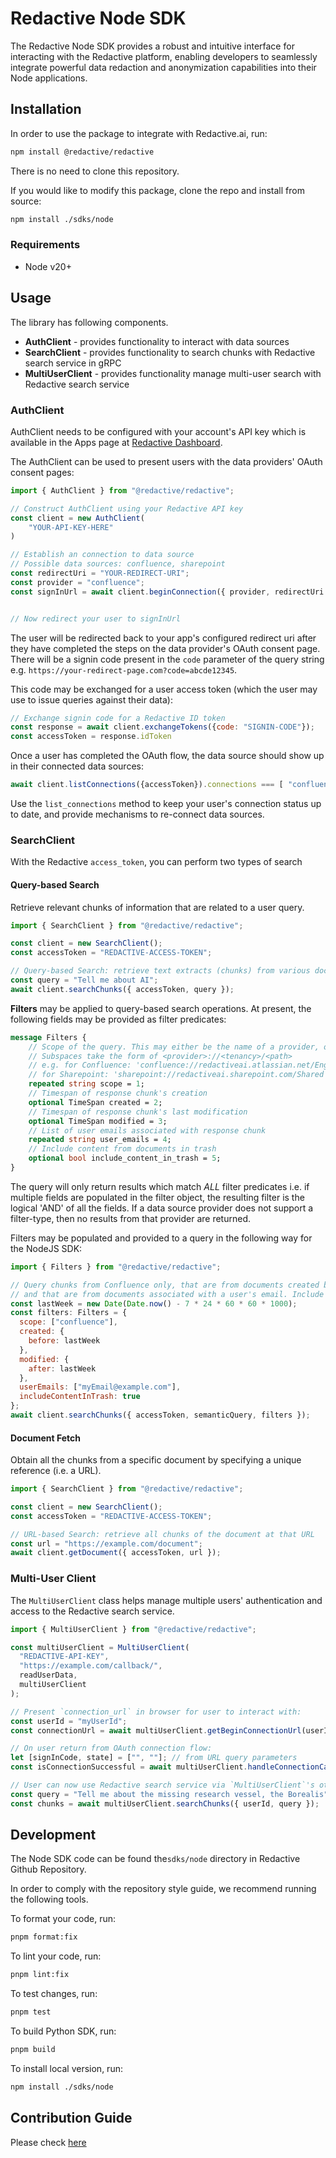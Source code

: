# Redactive Node SDK

The Redactive Node SDK provides a robust and intuitive interface for interacting with the Redactive platform, enabling developers to seamlessly integrate powerful data redaction and anonymization capabilities into their Node applications.

## Installation

In order to use the package to integrate with Redactive.ai, run:

```sh
npm install @redactive/redactive
```

There is no need to clone this repository.

If you would like to modify this package, clone the repo and install from source:

```sh
npm install ./sdks/node
```

### Requirements

- Node v20+

## Usage

The library has following components.

- **AuthClient** - provides functionality to interact with data sources
- **SearchClient** - provides functionality to search chunks with Redactive search service in gRPC
- **MultiUserClient** - provides functionality manage multi-user search with Redactive search service

### AuthClient

AuthClient needs to be configured with your account's API key which is
available in the Apps page at [Redactive Dashboard](https://dashboard.redactive.ai/).

The AuthClient can be used to present users with the data providers' OAuth consent
pages:

```javascript
import { AuthClient } from "@redactive/redactive";

// Construct AuthClient using your Redactive API key
const client = new AuthClient(
    "YOUR-API-KEY-HERE"
)

// Establish an connection to data source
// Possible data sources: confluence, sharepoint
const redirectUri = "YOUR-REDIRECT-URI";
const provider = "confluence";
const signInUrl = await client.beginConnection({ provider, redirectUri });


// Now redirect your user to signInUrl 
```

The user will be redirected back to your app's configured redirect uri after they have completed the steps on
the data provider's OAuth consent page. There will be a signin code present in the `code` parameter of the query string e.g.
`https://your-redirect-page.com?code=abcde12345`. 

This code may be exchanged for a user access token (which the user may use to issue queries against their data):

```javascript
// Exchange signin code for a Redactive ID token
const response = await client.exchangeTokens({code: "SIGNIN-CODE"});
const accessToken = response.idToken
```

Once a user has completed the OAuth flow, the data source should show up in their connected data sources:

```javascript
await client.listConnections({accessToken}).connections === [ "confluence" ] // ✅
```

Use the `list_connections` method to keep your user's connection status up to date, and provide mechanisms to re-connect data sources.

### SearchClient

With the Redactive `access_token`, you can perform two types of search

#### Query-based Search

Retrieve relevant chunks of information that are related to a user query.

```javascript
import { SearchClient } from "@redactive/redactive";

const client = new SearchClient();
const accessToken = "REDACTIVE-ACCESS-TOKEN";

// Query-based Search: retrieve text extracts (chunks) from various documents pertaining to the user query
const query = "Tell me about AI";
await client.searchChunks({ accessToken, query });
```

**Filters** may be applied to query-based search operations. At present, the following fields may be provided as filter predicates:

```protobuf
message Filters {
    // Scope of the query. This may either be the name of a provider, or a subspace of documents.
    // Subspaces take the form of <provider>://<tenancy>/<path>
    // e.g. for Confluence: 'confluence://redactiveai.atlassian.net/Engineering/Engineering Onboarding Guide'
    // for Sharepoint: 'sharepoint://redactiveai.sharepoint.com/Shared Documents/Engineering/Onboarding Guide.pdf'
    repeated string scope = 1;
    // Timespan of response chunk's creation
    optional TimeSpan created = 2;
    // Timespan of response chunk's last modification
    optional TimeSpan modified = 3;
    // List of user emails associated with response chunk
    repeated string user_emails = 4;
    // Include content from documents in trash
    optional bool include_content_in_trash = 5;
}
```

The query will only return results which match _ALL_ filter predicates i.e. if multiple fields are populated in the filter object,
the resulting filter is the logical 'AND' of all the fields. If a data source provider does not support a filter-type, then no
results from that provider are returned.

Filters may be populated and provided to a query in the following way for the NodeJS SDK:

```javascript
import { Filters } from "@redactive/redactive";

// Query chunks from Confluence only, that are from documents created before last week, modified since last week,
// and that are from documents associated with a user's email. Include chunks from trashed documents.
const lastWeek = new Date(Date.now() - 7 * 24 * 60 * 60 * 1000);
const filters: Filters = {
  scope: ["confluence"],
  created: {
    before: lastWeek
  },
  modified: {
    after: lastWeek
  },
  userEmails: ["myEmail@example.com"],
  includeContentInTrash: true
};
await client.searchChunks({ accessToken, semanticQuery, filters });

```

#### Document Fetch

Obtain all the chunks from a specific document by specifying a unique reference (i.e. a URL).

```javascript
import { SearchClient } from "@redactive/redactive";

const client = new SearchClient();
const accessToken = "REDACTIVE-ACCESS-TOKEN";

// URL-based Search: retrieve all chunks of the document at that URL
const url = "https://example.com/document";
await client.getDocument({ accessToken, url });
```

### Multi-User Client

The `MultiUserClient` class helps manage multiple users' authentication and access to the Redactive search service.

```typescript
import { MultiUserClient } from "@redactive/redactive";

const multiUserClient = MultiUserClient(
  "REDACTIVE-API-KEY",
  "https://example.com/callback/",
  readUserData,
  multiUserClient
);

// Present `connection_url` in browser for user to interact with:
const userId = "myUserId";
const connectionUrl = await multiUserClient.getBeginConnectionUrl(userId, "confluence");

// On user return from OAuth connection flow:
let [signInCode, state] = ["", ""]; // from URL query parameters
const isConnectionSuccessful = await multiUserClient.handleConnectionCallback(userId, signInCode, state);

// User can now use Redactive search service via `MultiUserClient`'s other methods:
const query = "Tell me about the missing research vessel, the Borealis";
const chunks = await multiUserClient.searchChunks({ userId, query });
```

## Development

The Node SDK code can be found the`sdks/node` directory in Redactive Github Repository.

In order to comply with the repository style guide, we recommend running the following tools.

To format your code, run:

```sh
pnpm format:fix
```

To lint your code, run:

```sh
pnpm lint:fix
```

To test changes, run:

```sh
pnpm test
```

To build Python SDK, run:

```sh
pnpm build
```

To install local version, run:

```sh
npm install ./sdks/node
```

## Contribution Guide

Please check [here](https://github.com/redactive-ai/redactive?tab=readme-ov-file#contribution-guide)
